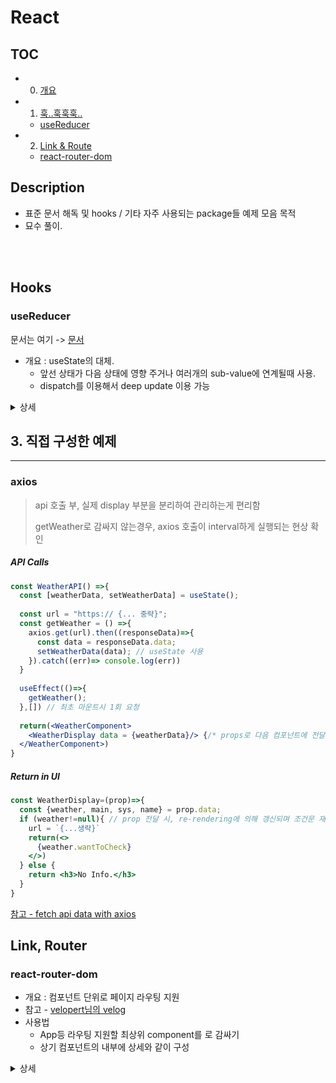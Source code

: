 # React

## TOC
- 0. [개요](#description)
- 1. [훅..훅훅훅..](#hooks)
  -  [useReducer](#useReducer)

- 2. [Link & Route](#)
  - [react-router-dom](#react-router-dom) 

## Description
- 표준 문서 해독 및 hooks / 기타 자주 사용되는 package들 예제 모음 목적
- 묘수 풀이. 
<br/>
<br/>




## Hooks

### useReducer
문서는 여기 -> [문서](https://reactjs.org/docs/hooks-reference.html#usereducer)
- 개요 : useState의 대체. 
  - 앞선 상태가 다음 상태에 영향 주거나 여러개의 sub-value에 연계될때 사용. 
  - dispatch를 이용해서 deep update 이용 가능


<details>
<summary> 상세 </summary>
  
```jsx
const initialState = {count: 0};

function reducer(state, action) {
  switch (action.type) {
    case 'increment':
      return {count: state.count + 1};
    case 'decrement':
      return {count: state.count - 1};
    default:
      throw new Error();
  }
}

function Counter() {
  const [state, dispatch] = useReducer(reducer, initialState);
  return (
    <>
      Count: {state.count}
      <button onClick={() => dispatch({type: 'decrement'})}>-</button>
      <button onClick={() => dispatch({type: 'increment'})}>+</button>
    </>
  );
}
```
</details/>

> 
>
  
  
## 3. 직접 구성한 예제
---

### axios 
> api 호출 부, 실제 display 부분을 분리하여 관리하는게 편리함
> 
> getWeather로 감싸지 않는경우, axios 호출이 interval하게 실행되는 현상 확인


##### API Calls
```jsx
const WeatherAPI() =>{
  const [weatherData, setWeatherData] = useState();
  
  const url = "https:// {... 중략}";
  const getWeather = () =>{
    axios.get(url).then((responseData)=>{
      const data = responseData.data;
      setWeatherData(data); // useState 사용
    }).catch((err)=> console.log(err))
  }
  
  useEffect(()=>{
    getWeather();
  },[]) // 최초 마운트시 1회 요청
  
  return(<WeatherComponent>
    <WeatherDisplay data = {weatherData}/> {/* props로 다음 컴포넌트에 전달, 데이터 수신 시 re-rendering*/}
  </WeatherComponent>)
}

```

##### Return in UI
```jsx
const WeatherDisplay=(prop)=>{
  const {weather, main, sys, name} = prop.data;
  if (weather!=null){ // prop 전달 시, re-rendering에 의해 갱신되며 조건문 재확인
    url = `{...생략}`
    return(<>
      {weather.wantToCheck}
    </>)
  } else {
    return <h3>No Info.</h3>
  }
}

```

[참고 - fetch api data with axios](https://levelup.gitconnected.com/fetch-api-data-with-axios-and-display-it-in-a-react-app-with-hooks-3f9c8fa89e7b)




## Link, Router

### react-router-dom

- 개요 : 컴포넌트 단위로 페이지 라우팅 지원
- 참고 - [velopert님의 velog](https://velog.io/@velopert/react-router-v6-tutorial)
- 사용법
  - App등 라우팅 지원할 최상위 component를 <BrowserRouter>로 감싸기   
  - 상기 컴포넌트의 내부에 상세와 같이 구성


<details>
<summary> 상세 </summary>
  
```jsx
import { Route, Routes} from 'react-router-dom';
import { Link } from 'react-router-dom';

  
import PageA from './PageA';
import PageB from './PageB';

const App = () =>{
  return (
    <Routes>
      <Route path ="/" element = {<PageA />}/>
      <Route path = "/bb" element = {<PageB />}/>
      {/*<div></div> 이 태그는 여기서 사용 시 에러를 발생 시킨다. routes안은 route만 허용.*/}
      <Route path = "/bb/:username" element={<PageB />} />
    </Routes>
    <div>이 구획은 Route된 컴포넌트 하단에 try ~ catch ~ finally의 finally처럼 붙는다.</div>
    <Link to = "/">집가자 </Link> {/* 하이퍼 링크 형태의 이동 링크가 나타난다.*/}
  )
}
```
- url parameter 이용시, 각 컴포넌트에서는 하기와 같이 사용
  
```jsx
import { useParams } from 'react-router-dom'; 
...
  
const Page =() =>{
  const params = useParams(); // url에서 전달한 파라미터가 {key: val, ...} 형태로 존재
  return ...
  }
```
 
- react router 내부에서는 :username과 같이 사용하자 
  
  
<details>
  
#### useLocation  
  
#### useNavigate
```jsx
import { Outlet, useNavigate } from 'react-router-dom';

const Layout = () => {
  const navigate = useNavigate();

  const goBack = () => {
    // 이전 페이지로 이동
    navigate(-1);
  };

  const goArticles = () => {
    // articles 경로로 이동
    navigate('/articles');
  };

  return (
    <div>
      <header style={{ background: 'lightgray', padding: 16, fontSize: 24 }}>
        <button onClick={goBack}>뒤로가기</button>
        <button onClick={goArticles}>게시글 목록</button>
      </header>
      <main>
        <Outlet />
      </main>
    </div>
  );
};
export default Layout;
```
  
- -1 : 뒤로가기 / 1 : 앞으로 가기 (이미 뒤로가기가 진행된 경우) / -2 : 뒤로 두 번.. 등
- 주소 입력 시 해당 경로로 이동 가능
 
#### NavLink
- 활성화된 링크에 다른 css적용 기법
  
#### Navigate
- 로그인이 안된 경우 로그인 페이지 제공 등, 컴포넌트를 화면에 보여주는 순간 사용
- 

  
  
  
  
  
## 트릭

- 주요한 트릭은 styled-component와 연계 필요, css의 cheatsheet.md 참고할 것

### component를 해동해서 뿌려주기.
```jsx
const vehicleType= {
    1 : <DateSelector/>,
    2 : "O_o",
    3 : "PhoneCall",
    4 : "Line",
    5 : "People",
    6 : "Activity",
    7 : "Messages",
}

const Vehicle = (props) =>{

    const selectedVehicle = props.inlineId +props.trackId*5;
    console.log(selectedVehicle)
    return(
    <VehicleStyled>
        {vehicleType[selectedVehicle]}
    </VehicleStyled>
    );
}
```
- 앞선 배열에 key : value로 담아놓은 component를 그대로 뿌릴 수 있다!
  
### 배열 python스럽게 만들기
```
const LongIntegerList = [...Array(31).keys()]
const shiftList = [...Array(31).keys()].map((x)=>{return (x+1)})
```
 
- 12월 담는 리스트까지는 직접 타이핑했는데, 31은 좀 아닌듯 싶었다.
- Array로 빈 Array만드는 건 납득했는데, .keys()를 이용 (!) 해서 index만 담은 리스트 생성
- 이후 변주는 .map() 이용해서 처리. keys()+1과 같이 처리하면 스프레드에 적용이 어떻게 되는지, 문자가 튀어나옴 유의
  
